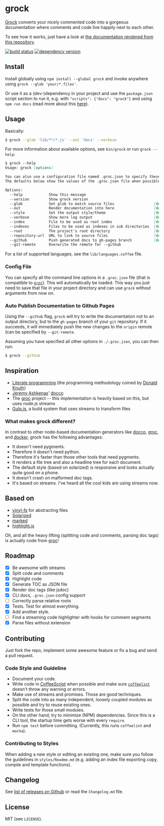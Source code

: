 # grock

[Grock](http://killercup.github.io/grock/) converts your nicely commented code into a gorgeous documentation where comments and code live happily next to each other.

To see how it works, just have a look at [the documentation rendered from this repository](http://killercup.github.io/grock/).

[![build status](https://travis-ci.org/killercup/grock.png?branch=master)](https://travis-ci.org/killercup/grock)
[![dependency version](https://david-dm.org/killercup/grock.png)](https://david-dm.org/killercup/grock)

## Install

Install globally using `npm install --global grock` and invoke anywhere using `grock --glob 'your/*.files'`.

Or use it as a (dev-)dependency in your project and use the `package.json` script section to run it, e.g. with `"scripts": {"docs": "grock"}` and using `npm run docs` (read more about this [here](task_automation_with_npm_run)).

## Usage

Basically:

```sh
$ grock --glob 'lib/**/*.js' --out 'docs' --verbose
```

For more information about available options, see `bin/grock` or run `grock --help`:

```md
$ grock --help
Usage: grock [options]

You can also use a configuration file named .groc.json to specify these options.
The defaults below show the values of the .groc.json file when possible.

Options:
  --help            Show this message
  --version         Show grock version
  --glob            Set glob to match source files                  [default: ["*.md","bin/*","lib/**/*.coffee","lib/**/*.js","styles/**/*.coffee","styles/**/*.md","bin/*.js"]]
  --out             Render documentation into here                  [default: "docs/"]
  --style           Set the output style/theme                      [default: "solarized"]
  --verbose         Show more log output                            [default: false]
  --index           File to be used as root index                   [default: "Readme.md"]
  --indexes         Files to be used as indexes in sub directories  [default: "Readme.md"]
  --root            The project's root directory                    [default: "."]
  --repository-url  URL to link to source files                     [default: "https://github.com/killercup/grock"]
  --github          Push generated docs to gh-pages branch          [default: false]
  --git-remote      Overwrite the remote for --github
```

For a list of supported languages, see the `lib/languages.coffee` file.

### Config File

You can specify all the command line options in a `.groc.json` file (that is compatible to [`groc`][groc]). This will automatically be loaded. This way you just need to save that file in your project directory and can use `grock` without arguments from now on.

### Auto Publish Documentation to Github Pages

Using the `--github` flag, `grock` will try to write the documentation not to an output directory, but to the `gh-pages` branch of your `git` repository. If it succeeds, it will immediately push the new changes to the `origin` remote (can be specified by `--git-remote`.

Assuming you have specified all other options in `./.groc.json`, you can then run:

```sh
$ grock --github
```

## Inspiration

- [Literate programming](http://en.wikipedia.org/wiki/Literate_programming) (the programming methodology coined by [Donald Knuth](http://en.wikipedia.org/wiki/Donald_Knuth))
- [Jeremy Ashkenas](https://github.com/jashkenas)' [docco]
- The [groc] project -- this implementation is heavily based on this, but uses node.js streams
- [Gulp.js](http://gulpjs.com/), a build system that uses streams to transform files

### What makes grock different?

In contrast to other node-based documentation generators like [docco], [groc], and [docker], grock has the following advantages:

- It doesn't need pygments.
- Therefore it doesn't need python.
- Therefore it's faster than those other tools that need pygments.
- It renders a file tree and also a headline tree for each document.
- The default style (based on solarized) is responsive and looks actually quite good on a phone.
- It doesn't crash on malformed doc tags.
- It's based on streams. I've heard all the cool kids are using streams now.

[docco]: http://jashkenas.github.com/docco/
[docker]: https://github.com/jbt/docker
[groc]: http://nevir.github.com/groc/

## Based on

- [vinyl-fs](https://github.com/wearefractal/vinyl-fs) for abstracting files
- [Solarized](http://ethanschoonover.com/solarized)
- [marked](https://github.com/chjj/marked)
- [highlight.js](http://highlightjs.org/)

Oh, and all the heavy lifting (splitting code and comments, parsing doc tags) is actually code from [groc](http://nevir.github.com/groc/)!

## Roadmap

- [x] Be awesome with streams
- [x] Split code and comments
- [x] Highlight code
- [x] Generate TOC as JSON file
- [x] Render doc tags (like jsdoc)
- [x] CLI docs, `.groc.json` config support
- [ ] Correctly parse relative roots
- [x] Tests. Test for almost everything.
- [x] Add another style.
- [ ] Find a streaming code highlighter with hooks for comment segments
- [x] Parse files without extension

## Contributing

Just fork the repo, implement some awesome feature or fix a bug and send a pull request.

### Code Style and Guideline

- Document your code.
- Write code in [CoffeeScript](http://coffeescript.org/) when possible and make sure [`coffeelint`](http://www.coffeelint.org/) doesn't throw any warning or errors.
- Make use of streams and promises. Those are good techniques.
- Split the code into as many independent, loosely coupled modules as possible and try to reuse existing ones.
- Write tests for those small modules.
- On the other hand, try to minimize (NPM) dependencies. Since this is a CLI tool, the startup time gets worse with every `require`.
- Run `npm test` before committing. (Currently, this runs `coffeelint` and `mocha`).

### Contributing to Styles

When adding a new style or editing an existing one, make sure you follow the guidelines in `styles/Readme.md` (e.g. adding an index file exporting copy, compile and template functions).

## Changelog

See [list of releases on Github](https://github.com/killercup/grock/releases) or read the `Changelog.md` file.

## License

MIT (see `LICENSE`).
